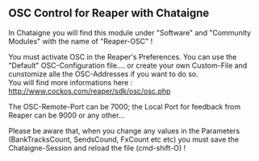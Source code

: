 ## OSC Control for Reaper  with Chataigne
In Chataigne you will find this module under "Software" and "Community Modules" with the name of "Reaper-OSC" !    

 You must activate OSC in the Reaper's Preferences. You can use the "Default" OSC-Configuration file.... or create your own Custom-File and cunstomize alle the OSC-Addresses if you want to do so.  
 You will find more informations here : http://www.cockos.com/reaper/sdk/osc/osc.php  

The OSC-Remote-Port can be 7000; the Local Port for feedback from Reaper can be 9000 or any other...  

Please be aware that, when you change any values in the Parameters (BankTracksCount, SendsCound, FxCount etc etc) you must save the Chataigne-Session and reload the file (cmd-shift-O) !

